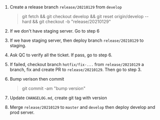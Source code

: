 1. Create a release branch `release/20210129` from `develop`

   > git fetch && git checkout develop && git reset origin/develop --hard && git checkout -b "release/20210129"

2. If we don't have staging server. Go to step 6

3. If we have staging server, then deploy branch `release/20210129` to staging.

4. Ask QC to verify all the ticket. If pass, go to step 6.

5. If failed, checkout branch `hotfix/fix-...` from `release/20210129` a branch, fix and create PR to `release/20210129`. Then go to step 3.

6. Bump verison then commit

   > git commit -am "bump version"

7. Update `CHANGELOG.md`, create git tag with version

8. Merge `release/20210129` to `master` and `develop` then deploy develop and prod server.
